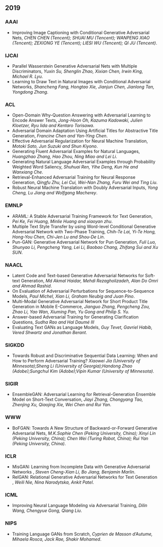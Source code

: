 ## 2019

### AAAI

- Improving Image Captioning with Conditional Generative Adversarial Nets, *CHEN CHEN (Tencent); SHUAI MU (Tencent); WANPENG XIAO (Tencent); ZEXIONG YE (Tencent); LIESI WU (Tencent); QI JU (Tencent)*.

### IJCAI

- Parallel Wasserstein Generative Adversarial Nets with Multiple Discriminators, *Yuxin Su, Shenglin Zhao, Xixian Chen, Irwin King, Michael R. Lyu*.
- Learning to Draw Text in Natural Images with Conditional Adversarial Networks, *Shancheng Fang, Hongtao Xie, Jianjun Chen, Jianlong Tan, Yongdong Zhang*.

### ACL

- Open-Domain Why-Question Answering with Adversarial Learning to Encode Answer Texts, *Jong-Hoon Oh, Kazuma Kadowaki, Julien Kloetzer, Ryu Iida and Kentaro Torisawa*.
- Adversarial Domain Adaptation Using Artificial Titles for Abstractive Title Generation, *Francine Chen and Yan-Ying Chen*.
- Effective Adversarial Regularization for Neural Machine Translation, *Motoki Sato, Jun Suzuki and Shun Kiyono*.
- Generating Fluent Adversarial Examples for Natural Languages, *Huangzhao Zhang, Hao Zhou, Ning Miao and Lei Li*.
- Generating Natural Language Adversarial Examples through Probability Weighted Word Saliency, *Shuhuai Ren, Yihe Deng, Kun He and Wanxiang Che*.
- Retrieval-Enhanced Adversarial Training for Neural Response Generation, *Qingfu Zhu, Lei Cui, Wei-Nan Zhang, Furu Wei and Ting Liu*.
- Robust Neural Machine Translation with Doubly Adversarial Inputs, *Yong Cheng, Lu Jiang and Wolfgang Macherey*.

### EMNLP

- ARAML: A Stable Adversarial Training Framework for Text Generation, *Pei Ke, Fei Huang, Minlie Huang and xiaoyan zhu*.
- Multiple Text Style Transfer by using Word-level Conditional Generative Adversarial Network with Two-Phase Training, *Chih-Te Lai, Yi-Te Hong, Hong-You Chen, Chi-Jen Lu and Shou-De Lin*.
- Pun-GAN: Generative Adversarial Network for Pun Generation, *Fuli Luo, Shunyao Li, Pengcheng Yang, Lei Li, Baobao Chang, Zhifang Sui and Xu SUN*.

### NAACL

- Latent Code and Text-based Generative Adversarial Networks for Soft-text Generation, *Md Akmal Haidar, Mehdi Rezagholizadeh, Alan Do Omri and Ahmad Rashid*.
- On Evaluation of Adversarial Perturbations for Sequence-to-Sequence Models, *Paul Michel, Xian Li, Graham Neubig and Juan Pino*.
- Multi-Modal Generative Adversarial Network for Short Product Title Generation in Mobile E-Commerce, *Jianguo Zhang, Pengcheng Zou, Zhao Li, Yao Wan, Xiuming Pan, Yu Gong and Philip S. Yu*.
- Answer-based Adversarial Training for Generating Clarification Questions, *Sudha Rao and Hal Daumé III*
- Evaluating Text GANs as Language Models, *Guy Tevet, Gavriel Habib, Vered Shwartz and Jonathan Berant*.

### SIGKDD

- Towards Robust and Discriminative Sequential Data Learning: When and How to Perform Adversarial Training? *Xiaowei Jia (University of Minnesota);Sheng Li (University of Georgia);Handong Zhao (Adobe);Sungchul Kim (Adobe);Vipin Kumar (University of Minnesota)*.

### SIGIR

- EnsembleGAN: Adversarial Learning for Retrieval-Generation Ensemble Model on Short-Text Conversation, *Jiayi Zhang, Chongyang Tao, Zhenjing Xu, Qiaojing Xie, Wei Chen and Rui Yan*.

### WWW

- BoFGAN: Towards A New Structure of Backward-or-Forward Generative Adversarial Nets, *M.K.Sophie Chen (Peking University, China); Xinyi Lin (Peking University, China); Chen Wei (Turing Robot, China); Rui Yan (Peking University, China)*.

### ICLR

- MisGAN: Learning from Incomplete Data with Generative Adversarial Networks , *Steven Cheng-Xian Li, Bo Jiang, Benjamin Marlin*.
- RelGAN: Relational Generative Adversarial Networks for Text Generation , *Weili Nie, Nina Narodytska, Ankit Patel*.

### ICML

- Improving Neural Language Modeling via Adversarial Training, *Dilin Wang, Chengyue Gong, Qiang Liu*.

### NIPS

- Training Language GANs from Scratch, *Cyprien de Masson d’Autume, Mihaela Rosca, Jack Rae, Shakir Mohamed*.

